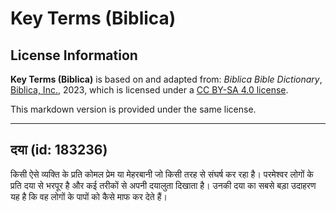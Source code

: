 # Key Terms (Biblica)

## License Information

**Key Terms (Biblica)** is based on and adapted from: _Biblica Bible Dictionary_, [Biblica, Inc.](https://www.biblica.com/), 2023, which is licensed under a [CC BY-SA 4.0 license](https://creativecommons.org/licenses/by-sa/4.0/legalcode.en).

This markdown version is provided under the same license.



--------------------------------

## दया (id: 183236)

किसी ऐसे व्यक्ति के प्रति कोमल प्रेम या मेहरबानी जो किसी तरह से संघर्ष कर रहा है। परमेश्वर लोगों के प्रति दया से भरपूर है और कई तरीकों से अपनी दयालुता दिखाता है। उनकी दया का सबसे बड़ा उदाहरण यह है कि वह लोगों के पापों को कैसे माफ कर देते हैं।


